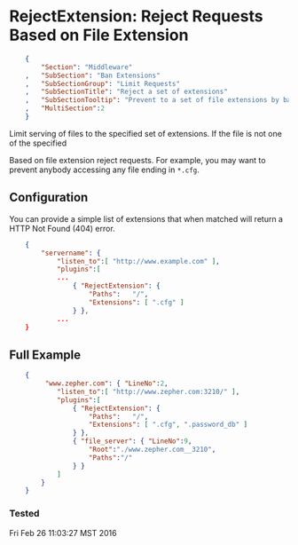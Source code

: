 RejectExtension: Reject Requests Based on File Extension
========================================================
``` JSON
	{
		"Section": "Middleware"
	,	"SubSection": "Ban Extensions"
	,	"SubSectionGroup": "Limit Requests"
	,	"SubSectionTitle": "Reject a set of extensions"
	,	"SubSectionTooltip": "Prevent to a set of file extensions by banning them"
	, 	"MultiSection":2
	}
```

Limit serving of files to the specified set of extensions.  If the file is not one of the specified

Based on file extension reject requests.  For example, you may want to prevent anybody
accessing any file ending in `*.cfg`.

Configuration
-------------

You can provide a simple list of extensions that when matched will return a HTTP Not Found (404) error.

``` JSON
	{
		"servername": { 
			"listen_to":[ "http://www.example.com" ],
			"plugins":[
			...
				{ "RejectExtension": { 
					"Paths":   "/",
					"Extensions": [ ".cfg" ]
				} },
			...
	}
``` 

Full Example
------------

``` JSON
	{
		 "www.zepher.com": { "LineNo":2,
			"listen_to":[ "http://www.zepher.com:3210/" ],
			"plugins":[
				{ "RejectExtension": { 
					"Paths":   "/",
					"Extensions": [ ".cfg", ".password_db" ]
				} },
				{ "file_server": { "LineNo":9,
					"Root":"./www.zepher.com__3210",
					"Paths":"/"
				} }
			]
		}
	}
``` 


### Tested

Fri Feb 26 11:03:27 MST 2016
